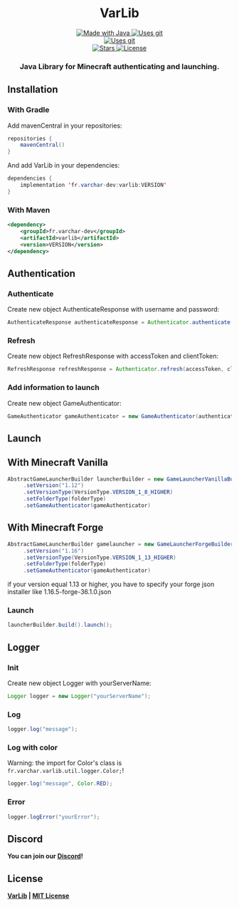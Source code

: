 <h1 align="center">
  VarLib
</h1>
<p align="center">
    <a href="https://www.java.com/fr/">
        <img src="https://img.shields.io/badge/Java-ED8B00?style=for-the-badge&logo=java&logoColor=white" alt="Made with Java">
    </a>
    <a href="https://github.com/Pierre-development/VarLib">
        <img src="https://img.shields.io/badge/Git-F05032?style=for-the-badge&logo=git&logoColor=white" alt="Uses git">
    </a>
    <br>
    <a href="https://search.maven.org/artifact/fr.varchar-dev/varlib">
        <img src="https://img.shields.io/maven-central/v/fr.varchar-dev/varlib.svg?style=for-the-badge" alt="Uses git">
    </a>
    <br>
    <a href="https://github.com/Asthowen/AlphacodersWallpaperDownloader/stargazers">
        <img src="https://img.shields.io/github/stars/Pierre-development/VarLib?style=for-the-badge" alt="Stars">
    </a>
    <a href="https://github.com/Pierre-development/VarLib/blob/master/LICENSE">
        <img src="https://img.shields.io/github/license/Pierre-development/VarLib?style=for-the-badge" alt="License">
    </a>
</p>
<h3 align="center">
    <strong>Java Library for Minecraft authenticating and launching.</strong>
</h3>

## Installation
### With Gradle
Add mavenCentral in your repositories:
```java
repositories {
    mavenCentral()
}
```
And add VarLib in your dependencies:
```java
dependencies {
    implementation 'fr.varchar-dev:varlib:VERSION'
}
```

### With Maven
```xml
<dependency>
    <groupId>fr.varchar-dev</groupId>
    <artifactId>varlib</artifactId>
    <version>VERSION</version>
</dependency>
```

## Authentication
### Authenticate
Create new object AuthenticateResponse with username and password:
```java
AuthenticateResponse authenticateResponse = Authenticator.authenticate(username, password);
```

### Refresh
Create new object RefreshResponse with accessToken and clientToken:
```java
RefreshResponse refreshResponse = Authenticator.refresh(accessToken, clientToken);
```

### Add information to launch
Create new object GameAuthenticator:
```java
GameAuthenticator gameAuthenticator = new GameAuthenticator(authenticateResponse.getSelectedProfile().getName(), authenticateResponse.getAccessToken(), authenticateResponse.getSelectedProfile().getId());
```

## Launch
## With Minecraft Vanilla
```java
AbstractGameLauncherBuilder launcherBuilder = new GameLauncherVanillaBuilder(folder)
     .setVersion("1.12")
     .setVersionType(VersionType.VERSION_1_8_HIGHER)   
     .setFolderType(folderType)
     .setGameAuthenticator(gameAuthenticator)
```

## With Minecraft Forge
```java
AbstractGameLauncherBuilder gamelauncher = new GameLauncherForgeBuilder(folder, installerJsonFile)
     .setVersion("1.16")
     .setVersionType(VersionType.VERSION_1_13_HIGHER)   
     .setFolderType(folderType)
     .setGameAuthenticator(gameAuthenticator)
```

if your version equal 1.13 or higher, you have to specify your forge json installer like 1.16.5-forge-36.1.0.json

### Launch
```java
launcherBuilder.build().launch();
```

## Logger
### Init
Create new object Logger with yourServerName:
```java
Logger logger = new Logger("yourServerName");
```

### Log
```java
logger.log("message");
```

### Log with color
Warning: the import for Color's class is `fr.varchar.varlib.util.logger.Color;`!
```java
logger.log("message", Color.RED);
```

### Error
```java
logger.logError("yourError");
```

## Discord
**You can join our [Discord](https://discord.gg/CjfZQye3GV)!**

## License
**[VarLib](https://github.com/Pierre-development/VarLib/) | [MIT License](https://github.com/Pierre-development/VarLib/blob/master/LICENSE)**